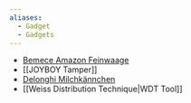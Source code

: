 ```yaml
---
aliases:
  - Gadget
  - Gadgets
---
```


- [Bemece Amazon Feinwaage](https://www.amazon.de/bemece-Wiederaufladbare-kaffeewaage-Multifunktionale-Lebensmittelwaage/dp/B0BGH8R5DG/ref=sr_1_5?crid=2ZHQ5L1GP9Q6L&dib=eyJ2IjoiMSJ9.rlNItcrvd5S-LN5hrqYISYxhgMkQ-Rx8QPpL6KsCs1sWiwfftAgWnzLV2HAPffCxTKQJrmAjJ1pG4auQBRPdXpjOLXkxEXB4DjjBixKXI5AczhiIh9RA0OmvHrnZozFjoXNrYkcN-fb2gnooP8G6ll6dKT0sVrumKTfylgMKjSnBzYxXYV7fIfqKKxAPeXJpSZEUyuXRVvAlJoMpNh3crcldnACBnN2KqG8dPbevIUoZSt5pKE11TXnMIxDRejV0jT5KzSuZzHw2pW87eyeDVJvOjpNz892LFgJAuCaMHq3w2K8YMtBRIM8nG1IZ6qYPOdbjvBtS7mvey8Mgmz8SUJF0dhqjuez2mv2zZvAxMIR1jTVuWo4ibZpcvAu4Q08T9vB-M6LlZT9dK6in8coMJnJ0WayXF55354jZJo6BnCAeoBM2n9E_-JtFpvNsz6jR.fxsp4IchLKq6bVF5gLgYpNh88OC_Dn1gDjjdd9kzngg&dib_tag=se&keywords=kaffee%2Bwaage&nsdOptOutParam=true&qid=1736496743&sprefix=Kaffee%2Bw%2Caps%2C99&sr=8-5&th=1)
- [[JOYBOY Tamper]]
- [Delonghi Milchkännchen](https://www.delonghi.com/de-de/milchaufschaeum-kaennchen-dlsc060-350-ml-/p/DLSC060)
- [[Weiss Distribution Technique|WDT Tool]]

